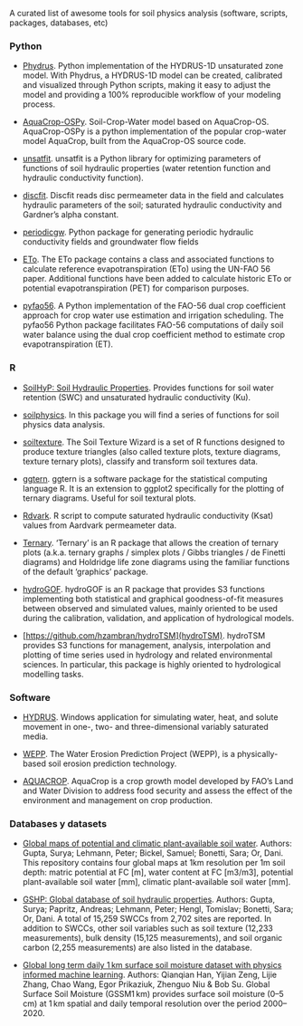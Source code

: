 
A curated list of awesome tools for soil physics analysis (software, scripts, packages, databases, etc)

### Python

- [Phydrus](https://phydrus.readthedocs.io/en/latest/). Python implementation of the HYDRUS-1D unsaturated zone model. With Phydrus, a HYDRUS-1D model can be created, calibrated and visualized through Python scripts, making it easy to adjust the model and providing a 100% reproducible workflow of your modeling process.

- [AquaCrop-OSPy](https://pypi.org/project/aquacrop/). Soil-Crop-Water model based on AquaCrop-OS. AquaCrop-OSPy is a python implementation of the popular crop-water model AquaCrop, built from the AquaCrop-OS source code.

- [unsatfit](https://sekika.github.io/unsatfit/). unsatfit is a Python library for optimizing parameters of functions of soil hydraulic properties (water retention function and hydraulic conductivity function). 

- [discfit](https://pypi.org/project/discfit/). Discfit reads disc permeameter data in the field and calculates hydraulic parameters of the soil; saturated hydraulic conductivity and Gardner’s alpha constant.

- [periodicgw](https://pypi.org/project/periodicgw/). Python package for generating periodic hydraulic conductivity fields and groundwater flow fields

- [ETo](https://github.com/Evapotranspiration/ETo). The ETo package contains a class and associated functions to calculate reference evapotranspiration (ETo) using the UN-FAO 56 paper. Additional functions have been added to calculate historic ETo or potential evapotranspiration (PET) for comparison purposes.

- [pyfao56](https://github.com/ElsevierSoftwareX/SOFTX-D-23-00060). A Python implementation of the FAO-56 dual crop coefficient approach for crop water use estimation and irrigation scheduling. The pyfao56 Python package facilitates FAO-56 computations of daily soil water balance using the dual crop coefficient method to estimate crop evapotranspiration (ET).

### R 

- [SoilHyP: Soil Hydraulic Properties](https://www.rdocumentation.org/packages/SoilHyP/versions/0.1.6). Provides functions for soil water retention (SWC) and unsaturated hydraulic conductivity (Ku).

- [soilphysics](https://github.com/arsilva87/soilphysics). In this package you will find a series of functions for soil physics data analysis.

- [soiltexture](https://cran.r-project.org/web/packages/soiltexture/soiltexture.pdf). The Soil Texture Wizard is a set of R functions designed to produce texture triangles (also called texture plots, texture diagrams, texture ternary plots), classify and transform soil textures data.

- [ggtern](http://www.ggtern.com/). ggtern is a software package for the statistical computing language R. It is an extension to ggplot2 specifically for the plotting of ternary diagrams. Useful for soil textural plots.

- [Rdvark](https://github.com/jknappe/Rdvark). R script to compute saturated hydraulic conductivity (Ksat) values from Aardvark permeameter data.

- [Ternary](https://ms609.github.io/Ternary/index.html). ‘Ternary’ is an R package that allows the creation of ternary plots (a.k.a. ternary graphs / simplex plots / Gibbs triangles / de Finetti diagrams) and Holdridge life zone diagrams using the familiar functions of the default ‘graphics’ package.

- [hydroGOF](https://github.com/hzambran/hydroGOF). hydroGOF is an R package that provides S3 functions implementing both statistical and graphical goodness-of-fit measures between observed and simulated values, mainly oriented to be used during the calibration, validation, and application of hydrological models. 

- [https://github.com/hzambran/hydroTSM](hydroTSM). hydroTSM provides S3 functions for management, analysis, interpolation and plotting of time series used in hydrology and related environmental sciences. In particular, this package is highly oriented to hydrological modelling tasks.

### Software

- [HYDRUS](https://www.pc-progress.com/en/Default.aspx?hydrus). Windows application for simulating water, heat, and solute movement in one-, two- and three-dimensional variably saturated media.

- [WEPP](https://www.fs.usda.gov/ccrc/tool/watershed-erosion-prediction-project-wepp). The Water Erosion Prediction Project (WEPP), is a physically-based soil erosion prediction technology.

- [AQUACROP](https://www.fao.org/aquacrop/en). AquaCrop is a crop growth model developed by FAO’s Land and Water Division to address food security and assess the effect of the environment and management on crop production. 

### Databases y datasets

- [Global maps of potential and climatic plant-available soil water](https://zenodo.org/record/7600632#.ZB3dV-yZOdY). Authors:  Gupta, Surya;  Lehmann, Peter;  Bickel, Samuel;  Bonetti, Sara;  Or, Dani. This repository contains four global maps at 1km resolution per 1m soil depth: matric potential at FC [m], water content at FC [m3/m3], potential plant-available soil water [mm], climatic plant-available soil water [mm]. 

- [GSHP: Global database of soil hydraulic properties](https://zenodo.org/record/6640246#.ZB3eSOyZOdY). Authors:  Gupta, Surya;  Papritz, Andreas;  Lehmann, Peter;  Hengl, Tomislav;  Bonetti, Sara;  Or, Dani. A total of 15,259 SWCCs from 2,702 sites are reported. In addition to SWCCs, other soil variables such as soil texture (12,233 measurements), bulk density (15,125 measurements), and soil organic carbon (2,255 measurements) are also listed in the database.

- [Global long term daily 1 km surface soil moisture dataset with physics informed machine learning](https://www.nature.com/articles/s41597-023-02011-7). Authors: Qianqian Han, Yijian Zeng, Lijie Zhang, Chao Wang, Egor Prikaziuk, Zhenguo Niu & Bob Su. Global Surface Soil Moisture (GSSM1 km) provides surface soil moisture (0–5 cm) at 1 km spatial and daily temporal resolution over the period 2000–2020. 
